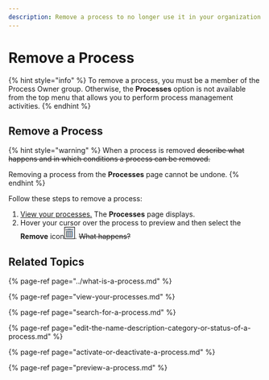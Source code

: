 ```yaml
---
description: Remove a process to no longer use it in your organization.
---
```


# Remove a Process

{% hint style="info" %}
To remove a process, you must be a member of the Process Owner group. Otherwise, the **Processes** option is not available from the top menu that allows you to perform process management activities.
{% endhint %}

## Remove a Process

{% hint style="warning" %}
When a process is removed ~~describe what happens and in which conditions a process can be removed.~~

Removing a process from the **Processes** page cannot be undone.
{% endhint %}

Follow these steps to remove a process:

1. [View your processes.](./#view-your-processes) The **Processes** page displays.
2. Hover your cursor over the process to preview and then select the **Remove** icon![](../../../.gitbook/assets/remove-icon.png). ~~What happens?~~

## Related Topics

{% page-ref page="../what-is-a-process.md" %}

{% page-ref page="view-your-processes.md" %}

{% page-ref page="search-for-a-process.md" %}

{% page-ref page="edit-the-name-description-category-or-status-of-a-process.md" %}

{% page-ref page="activate-or-deactivate-a-process.md" %}

{% page-ref page="preview-a-process.md" %}


